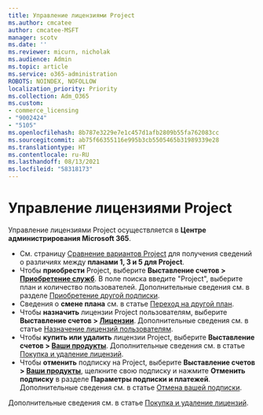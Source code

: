 ```yaml
---
title: Управление лицензиями Project
ms.author: cmcatee
author: cmcatee-MSFT
manager: scotv
ms.date: ''
ms.reviewer: micurn, nicholak
ms.audience: Admin
ms.topic: article
ms.service: o365-administration
ROBOTS: NOINDEX, NOFOLLOW
localization_priority: Priority
ms.collection: Adm_O365
ms.custom:
- commerce_licensing
- "9002424"
- "5105"
ms.openlocfilehash: 8b787e3229e7e1c457d1afb2809b55fa762083cc
ms.sourcegitcommit: ab75f66355116e995b3cb5505465b31989339e28
ms.translationtype: HT
ms.contentlocale: ru-RU
ms.lasthandoff: 08/13/2021
ms.locfileid: "58318173"
---
```

# <a name="project-license-management"></a>Управление лицензиями Project

Управление лицензиями Project осуществляется в **Центре администрирования Microsoft 365**.

- См. страницу [Сравнение вариантов Project](https://www.microsoft.com/microsoft-365/project/compare-microsoft-project-management-software) для получения сведений о различиях между **планами 1, 3 и 5 для Project**.
- Чтобы **приобрести** Project, выберите **Выставление счетов > [Приобретение служб](https://go.microsoft.com/fwlink/p/?linkid=868433)**. В поле поиска введите "Project", выберите план и количество пользователей. Дополнительные сведения см. в разделе [Приобретение другой подписки](https://docs.microsoft.com/microsoft-365/commerce/try-or-buy-microsoft-365#buy-a-different-subscription).
- Сведения о **смене плана** см. в статье [Переход на другой план](https://docs.microsoft.com/microsoft-365/commerce/subscriptions/upgrade-to-different-plan).
- Чтобы **назначить** лицензии Project пользователям, выберите **Выставление счетов > [Лицензии](https://go.microsoft.com/fwlink/p/?linkid=842264)**. Дополнительные сведения см. в статье [Назначение лицензий пользователям](https://docs.microsoft.com/microsoft-365/admin/manage/assign-licenses-to-users).
- Чтобы **купить или удалить** лицензии Project, выберите **Выставление счетов > [Ваши продукты](https://go.microsoft.com/fwlink/p/?linkid=842054)**. Дополнительные сведения см. в статье [Покупка и удаление лицензий](https://docs.microsoft.com/microsoft-365/commerce/licenses/buy-licenses#add-or-remove-licenses-for-your-business-subscription).
- Чтобы **отменить** подписку на Project, выберите **Выставление счетов > [Ваши продукты](https://go.microsoft.com/fwlink/p/?linkid=842054)**, щелкните свою подписку и нажмите **Отменить подписку** в разделе **Параметры подписки и платежей**. Дополнительные сведения см. в статье [Отмена вашей подписки](https://docs.microsoft.com/microsoft-365/commerce/subscriptions/cancel-your-subscription).

Дополнительные сведения см. в статье [Покупка и удаление лицензий](https://docs.microsoft.com/microsoft-365/commerce/licenses/buy-licenses).